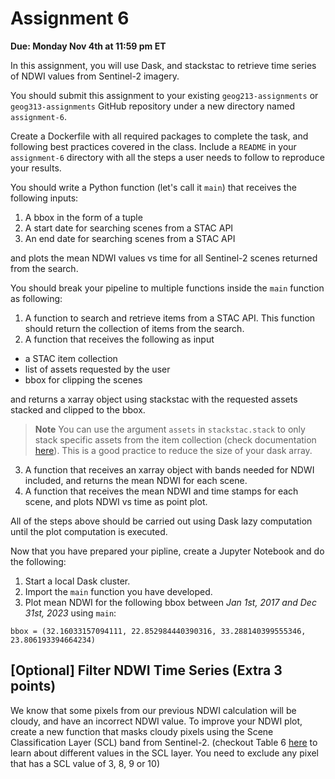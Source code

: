 # Assignment 6

**Due: Monday Nov 4th at 11:59 pm ET**

In this assignment, you will use Dask, and stackstac to retrieve time series of NDWI values from Sentinel-2 imagery. 

You should submit this assignment to your existing `geog213-assignments` or `geog313-assignments` GitHub repository under a new directory named `assignment-6`. 

Create a Dockerfile with all required packages to complete the task, and following best practices covered in the class. Include a `README` in your `assignment-6` directory with all the steps a user needs to follow to reproduce your results. 

You should write a Python function (let's call it `main`) that receives the following inputs: 
1. A bbox in the form of a tuple
1. A start date for searching scenes from a STAC API
1. An end date for searching scenes from a STAC API

and plots the mean NDWI values vs time for all Sentinel-2 scenes returned from the search. 

You should break your pipeline to multiple functions inside the `main` function as following:
1. A function to search and retrieve items from a STAC API. This function should return the collection of items from the search. 
2. A function that receives the following as input
  - a STAC item collection
  - list of assets requested by the user 
  - bbox for clipping the scenes

  and returns a xarray object using stackstac with the requested assets stacked and clipped to the bbox.

 > **Note** You can use the argument `assets` in `stackstac.stack` to only stack specific assets from the item collection (check documentation [here](https://stackstac.readthedocs.io/en/latest/api/main/stackstac.stack.html#stackstac.stack.params.assets)). This is a good practice to reduce the size of your dask array. 

3. A function that receives an xarray object with bands needed for NDWI included, and returns the mean NDWI for each scene. 
4. A function that receives the mean NDWI and time stamps for each scene, and plots NDWI vs time as point plot. 

All of the steps above should be carried out using Dask lazy computation until the plot computation is executed. 


Now that you have prepared your pipline, create a Jupyter Notebook and do the following:
1. Start a local Dask cluster. 
1. Import the `main` function you have developed. 
1. Plot mean NDWI for the following bbox between *Jan 1st, 2017 and Dec 31st, 2023* using `main`:

`bbox = (32.16033157094111, 22.852984440390316, 33.288140399555346, 23.806193394664234)` 



## [Optional] Filter NDWI Time Series (Extra 3 points)

We know that some pixels from our previous NDWI calculation will be cloudy, and have an incorrect NDWI value. To improve your NDWI plot, create a new function that masks cloudy pixels using the Scene Classification Layer (SCL) band from Sentinel-2. (checkout Table 6 [here](https://sentiwiki.copernicus.eu/web/s2-processing#S2-Processing-Scene-Classification) to learn about different values in the SCL layer. You need to exclude any pixel that has a SCL value of 3, 8, 9 or 10)
